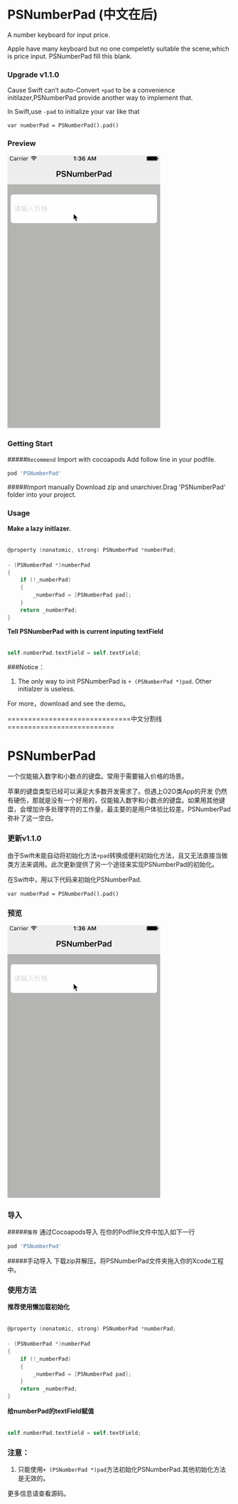 # PSNumberPad (中文在后)

A number keyboard for input price.

Apple have many keyboard but no one compeletly suitable the scene,which is price input.
PSNumberPad fill this blank.
### Upgrade v1.1.0
Cause Swift can’t auto-Convert `+pad` to be a convenience initilazer,PSNumberPad provide another way to implement that.

In Swift,use `-pad` to initialize your var like that
```
var numberPad = PSNumberPad().pad()
```

### Preview 
![image](https://raw.githubusercontent.com/DeveloperPans/PSNumberPad/master/PSNumberPad.gif)

### Getting Start

#####`Recommend` Import with cocoapods
Add follow line in your podfile.

```ruby
pod 'PSNumberPad'  
```   
#####Import manually
Download zip and unarchiver.Drag 'PSNumberPad' folder into your project.


### Usage
**Make a lazy initlazer.**


```objective-c 

@property (nonatomic, strong) PSNumberPad *numberPad;

- (PSNumberPad *)numberPad
{
    if (!_numberPad)
    {
        _numberPad = [PSNumberPad pad];
    }
    return _numberPad;
}

```
 
**Tell PSNumberPad with is current inputing textField**

```objective-c

self.numberPad.textField = self.textField;

```

###Notice：
1. The only way to init PSNumberPad is `+ (PSNumberPad *)pad`. Other initialzer is useless.

For more，download and see the demo。

==============================中文分割线==========================

# PSNumberPad
一个仅能输入数字和小数点的键盘。常用于需要输入价格的场景。

苹果的键盘类型已经可以满足大多数开发需求了。但遇上O2O类App的开发 仍然有硬伤，那就是没有一个好用的，仅能输入数字和小数点的键盘。如果用其他键盘，会增加许多处理字符的工作量，最主要的是用户体验比较差。PSNumberPad弥补了这一空白。

### 更新v1.1.0
由于Swift未能自动将初始化方法`+pad`转换成便利初始化方法，且又无法直接当做类方法来调用。此次更新提供了另一个途径来实现PSNumberPad的初始化。

在Swift中，用以下代码来初始化PSNumberPad.
```
var numberPad = PSNumberPad().pad()
```

### 预览 
![image](https://raw.githubusercontent.com/DeveloperPans/PSNumberPad/master/PSNumberPad.gif)

### 导入

#####`推荐` 通过Cocoapods导入
在你的Podfile文件中加入如下一行

```ruby
pod 'PSNumberPad'
```

#####手动导入
下载zip并解压。将PSNumberPad文件夹拖入你的Xcode工程中。


### 使用方法
**推荐使用懒加载初始化**
 
```objective-c 

@property (nonatomic, strong) PSNumberPad *numberPad;

- (PSNumberPad *)numberPad
{
    if (!_numberPad)
    {
        _numberPad = [PSNumberPad pad];
    }
    return _numberPad;
}

```
 
**给numberPad的textField赋值**

```objective-c

self.numberPad.textField = self.textField;

```


### 注意：
1. 只能使用`+ (PSNumberPad *)pad`方法初始化PSNumberPad.其他初始化方法是无效的。

更多信息请查看源码。
